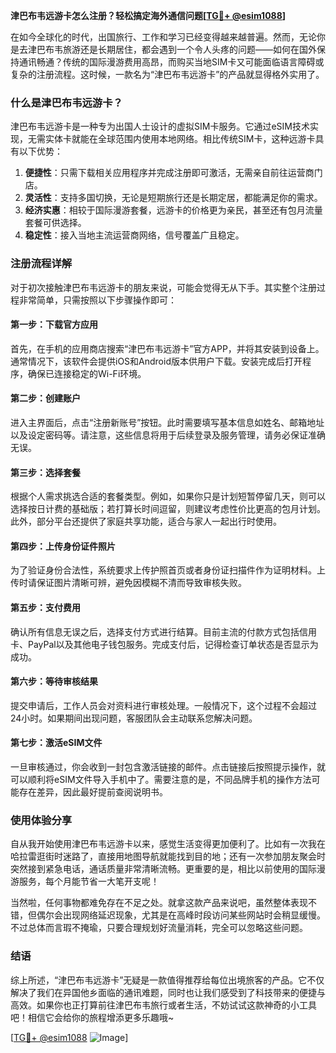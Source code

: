 **津巴布韦远游卡怎么注册？轻松搞定海外通信问题[[TG💪+ @esim1088](https://t.me/s/esim1088)]**

在如今全球化的时代，出国旅行、工作和学习已经变得越来越普遍。然而，无论你是去津巴布韦旅游还是长期居住，都会遇到一个令人头疼的问题——如何在国外保持通讯畅通？传统的国际漫游费用高昂，而购买当地SIM卡又可能面临语言障碍或复杂的注册流程。这时候，一款名为“津巴布韦远游卡”的产品就显得格外实用了。

### 什么是津巴布韦远游卡？

津巴布韦远游卡是一种专为出国人士设计的虚拟SIM卡服务。它通过eSIM技术实现，无需实体卡就能在全球范围内使用本地网络。相比传统SIM卡，这种远游卡具有以下优势：
1. **便捷性**：只需下载相关应用程序并完成注册即可激活，无需亲自前往运营商门店。
2. **灵活性**：支持多国切换，无论是短期旅行还是长期定居，都能满足你的需求。
3. **经济实惠**：相较于国际漫游套餐，远游卡的价格更为亲民，甚至还有包月流量套餐可供选择。
4. **稳定性**：接入当地主流运营商网络，信号覆盖广且稳定。

### 注册流程详解

对于初次接触津巴布韦远游卡的朋友来说，可能会觉得无从下手。其实整个注册过程非常简单，只需按照以下步骤操作即可：

#### 第一步：下载官方应用
首先，在手机的应用商店搜索“津巴布韦远游卡”官方APP，并将其安装到设备上。通常情况下，该软件会提供iOS和Android版本供用户下载。安装完成后打开程序，确保已连接稳定的Wi-Fi环境。

#### 第二步：创建账户
进入主界面后，点击“注册新账号”按钮。此时需要填写基本信息如姓名、邮箱地址以及设定密码等。请注意，这些信息将用于后续登录及服务管理，请务必保证准确无误。

#### 第三步：选择套餐
根据个人需求挑选合适的套餐类型。例如，如果你只是计划短暂停留几天，则可以选择按日计费的基础版；若打算长时间逗留，则建议考虑性价比更高的包月计划。此外，部分平台还提供了家庭共享功能，适合与家人一起出行时使用。

#### 第四步：上传身份证件照片
为了验证身份合法性，系统要求上传护照首页或者身份证扫描件作为证明材料。上传时请保证图片清晰可辨，避免因模糊不清而导致审核失败。

#### 第五步：支付费用
确认所有信息无误之后，选择支付方式进行结算。目前主流的付款方式包括信用卡、PayPal以及其他电子钱包服务。完成支付后，记得检查订单状态是否显示为成功。

#### 第六步：等待审核结果
提交申请后，工作人员会对资料进行审核处理。一般情况下，这个过程不会超过24小时。如果期间出现问题，客服团队会主动联系您解决问题。

#### 第七步：激活eSIM文件
一旦审核通过，你会收到一封包含激活链接的邮件。点击链接后按照提示操作，就可以顺利将eSIM文件导入手机中了。需要注意的是，不同品牌手机的操作方法可能存在差异，因此最好提前查阅说明书。

### 使用体验分享

自从我开始使用津巴布韦远游卡以来，感觉生活变得更加便利了。比如有一次我在哈拉雷逛街时迷路了，直接用地图导航就能找到目的地；还有一次参加朋友聚会时突然接到紧急电话，通话质量非常清晰流畅。更重要的是，相比以前使用的国际漫游服务，每个月能节省一大笔开支呢！

当然啦，任何事物都难免存在不足之处。就拿这款产品来说吧，虽然整体表现不错，但偶尔会出现网络延迟现象，尤其是在高峰时段访问某些网站时会稍显缓慢。不过总体而言瑕不掩瑜，只要合理规划好流量消耗，完全可以忽略这些问题。

### 结语

综上所述，“津巴布韦远游卡”无疑是一款值得推荐给每位出境旅客的产品。它不仅解决了我们在异国他乡面临的通讯难题，同时也让我们感受到了科技带来的便捷与高效。如果你也正打算前往津巴布韦旅行或者生活，不妨试试这款神奇的小工具吧！相信它会给你的旅程增添更多乐趣哦~

[[TG💪+ @esim1088](https://t.me/s/esim1088) ![Image](https://i.postimg.cc/4NQfJmqS/Snipaste-2025-05-13-00-14-12.png)]